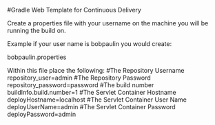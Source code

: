 #Gradle Web Template for Continuous Delivery

Create a properties file with your username on the machine you will be running the build on.

Example if your user name is bobpaulin you would create:

bobpaulin.properties

Within this file place the following:
    #The Repository Username
    repository_user=admin
    #The Repository Password
    repository_password=password
    #The build number
    buildInfo.build.number=1
    #The Servlet Container Hostname
    deployHostname=localhost
    #The Servlet Container User Name
    deployUserName=admin
    #The Servlet Container Password
    deployPassword=admin
